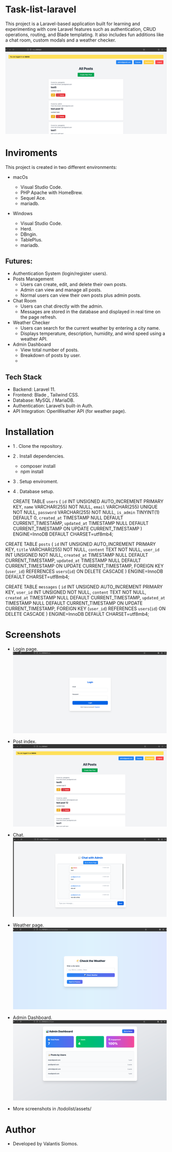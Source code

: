 # Task-list-laravel

This project is a Laravel-based application built for learning and experimenting with core Laravel features such as authentication, 
CRUD operations, routing, and Blade templating. It also includes fun additions like a chat room, custom modals and a weather checker.


![admin](/todolist/assets/admin.png)

# Inviroments

This project is created in two different environments:

- macOs
  - Visual Studio Code.
  - PHP Apache with HomeBrew.
  - Sequel Ace.
  - mariadb.
 
- Windows
  - Visual Studio Code.
  - Herd.
  - DBngin.
  - TablePlus.
  - mariadb.

## Futures:

- Authentication System (login/register users).
- Posts Management
  - Users can create, edit, and delete their own posts.
  - Admin can view and manage all posts.
  - Normal users can view their own posts plus admin posts.
- Chat Room
  - Users can chat directly with the admin.
  - Messages are stored in the database and displayed in real time on the page refresh.
- Weather Checker
  - Users can search for the current weather by entering a city name.
  - Displays temperature, description, humidity, and wind speed using a weather API.
- Admin Dashboard
  - View total number of posts.
  - Breakdown of posts by user.
  - 
## Tech Stack

- Backend: Laravel 11.
- Frontend: Blade , Tailwind CSS.
- Database: MySQL / MariaDB.
- Authentication: Laravel’s built-in Auth.
- API Integration: OpenWeather API (for weather page).

# Installation
- 1 . Clone the repository.

- 2 . Install dependencies.
  - composer install
  - npm install

- 3 . Setup enviroment.

- 4 . Database setup.

  CREATE TABLE `users` (
  `id` INT UNSIGNED AUTO_INCREMENT PRIMARY KEY,
  `name` VARCHAR(255) NOT NULL,
  `email` VARCHAR(255) UNIQUE NOT NULL,
  `password` VARCHAR(255) NOT NULL,
  `is_admin` TINYINT(1) DEFAULT 0,
  `created_at` TIMESTAMP NULL DEFAULT CURRENT_TIMESTAMP,
  `updated_at` TIMESTAMP NULL DEFAULT CURRENT_TIMESTAMP ON UPDATE CURRENT_TIMESTAMP
) ENGINE=InnoDB DEFAULT CHARSET=utf8mb4;


CREATE TABLE `posts` (
  `id` INT UNSIGNED AUTO_INCREMENT PRIMARY KEY,
  `title` VARCHAR(255) NOT NULL,
  `content` TEXT NOT NULL,
  `user_id` INT UNSIGNED NOT NULL,
  `created_at` TIMESTAMP NULL DEFAULT CURRENT_TIMESTAMP,
  `updated_at` TIMESTAMP NULL DEFAULT CURRENT_TIMESTAMP ON UPDATE CURRENT_TIMESTAMP,
  FOREIGN KEY (`user_id`) REFERENCES `users`(`id`) ON DELETE CASCADE
) ENGINE=InnoDB DEFAULT CHARSET=utf8mb4;


CREATE TABLE `messages` (
  `id` INT UNSIGNED AUTO_INCREMENT PRIMARY KEY,
  `user_id` INT UNSIGNED NOT NULL,
  `content` TEXT NOT NULL,
  `created_at` TIMESTAMP NULL DEFAULT CURRENT_TIMESTAMP,
  `updated_at` TIMESTAMP NULL DEFAULT CURRENT_TIMESTAMP ON UPDATE CURRENT_TIMESTAMP,
  FOREIGN KEY (`user_id`) REFERENCES `users`(`id`) ON DELETE CASCADE
) ENGINE=InnoDB DEFAULT CHARSET=utf8mb4;

# Screenshots

- Login page.
![login](/todolist/assets/login.png)
- Post index.
![admin](/todolist/assets/admin.png)
- Chat.
![chat](/todolist/assets/chat.png)
- Weather page.
![weather](/todolist/assets/weather.png)
- Admin Dashboard.
![dashboard](/todolist/assets/dashboard.png)

- More screenshots in /todolist/assets/

# Author 
- Developed by Valantis Siomos.

